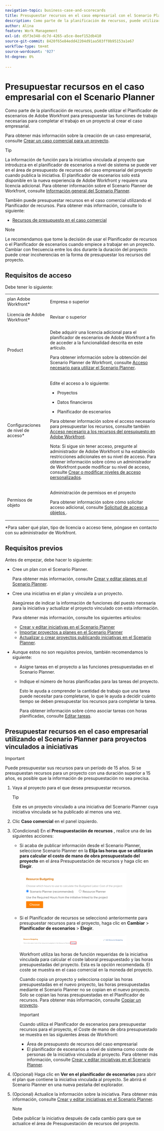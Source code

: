 ```yaml
---
navigation-topic: business-case-and-scorecards
title: Presupuestar recursos en el caso empresarial con el Scenario Planner
description: Como parte de la planificación de recursos, puede utilizar el Planificador de escenarios de Adobe Workfront para presupuestar las funciones de trabajo necesarias para completar el trabajo en un proyecto al crear el caso empresarial.
author: Alina
feature: Work Management
exl-id: d5f3e348-dc7d-4265-a5ce-8eef152db410
source-git-commit: 8420f65e84edd42204d91aa503ff0b95153a1e67
workflow-type: tm+mt
source-wordcount: '927'
ht-degree: 0%

---
```


# Presupuestar recursos en el caso empresarial con el Scenario Planner

Como parte de la planificación de recursos, puede utilizar el Planificador de escenarios de Adobe Workfront para presupuestar las funciones de trabajo necesarias para completar el trabajo en un proyecto al crear el caso empresarial.

Para obtener más información sobre la creación de un caso empresarial, consulte [Crear un caso comercial para un proyecto](../../../manage-work/projects/define-a-business-case/create-business-case.md).

>[!TIP]
>
>La información de función para la iniciativa vinculada al proyecto que introduzca en el planificador de escenarios a nivel de sistema se puede ver en el área de presupuesto de recursos del caso empresarial del proyecto cuando publica la iniciativa. El planificador de escenarios solo está disponible en la nueva experiencia de Adobe Workfront y requiere una licencia adicional. Para obtener información sobre el Scenario Planner de Workfront, consulte [Información general del Scenario Planner](../../../scenario-planner/scenario-planner-overview.md).

También puede presupuestar recursos en el caso comercial utilizando el Planificador de recursos. Para obtener más información, consulte lo siguiente:

* [Recursos de presupuesto en el caso comercial](../../../manage-work/projects/define-a-business-case/budget-resources-in-business-case.md)

<!--* [Budget resources by project in the Resource Planner](../../../resource-mgmt/resource-planning/budget-by-project-resource-planner-d.md)-->

>[!NOTE]
>
>Le recomendamos que tome la decisión de usar el Planificador de recursos o el Planificador de escenarios cuando empiece a trabajar en un proyecto. Cambiar con frecuencia entre los dos durante la duración del proyecto puede crear incoherencias en la forma de presupuestar los recursos del proyecto.

## Requisitos de acceso

Debe tener lo siguiente:

<table style="table-layout:auto"> 
 <col> 
 </col> 
 <col> 
 </col> 
 <tbody> 
  <tr> 
   <td role="rowheader">plan Adobe Workfront*</td> 
   <td> <p>Empresa o superior</p> </td> 
  </tr> 
  <tr> 
   <td role="rowheader">Licencia de Adobe Workfront*</td> 
   <td> <p>Revisar o superior</p> </td> 
  </tr> 
  <tr> 
   <td role="rowheader">Product</td> 
   <td> <p>Debe adquirir una licencia adicional para el planificador de escenarios de Adobe Workfront a fin de acceder a la funcionalidad descrita en este artículo.</p> <p>Para obtener información sobre la obtención del Scenario Planner de Workfront, consulte <a href="../../../scenario-planner/access-needed-to-use-sp.md" class="MCXref xref">Acceso necesario para utilizar el Scenario Planner</a>. </p> </td> 
  </tr> 
  <tr> 
   <td role="rowheader">Configuraciones de nivel de acceso*</td> 
   <td> <p>Edite el acceso a lo siguiente: </p> 
    <ul> 
     <li> <p>Proyectos</p> </li> 
     <li> <p>Datos financieros</p> </li> 
     <li> <p>Planificador de escenarios </p> </li> 
    </ul> <p>Para obtener información sobre el acceso necesario para presupuestar los recursos, consulte también <a href="../../../resource-mgmt/resource-planning/access-needed-to-budget-resources.md" class="MCXref xref">Acceso necesario a los recursos del presupuesto en Adobe Workfront</a>.</p> <p>Nota: Si sigue sin tener acceso, pregunte al administrador de Adobe Workfront si ha establecido restricciones adicionales en su nivel de acceso. Para obtener información sobre cómo un administrador de Workfront puede modificar su nivel de acceso, consulte <a href="../../../administration-and-setup/add-users/configure-and-grant-access/create-modify-access-levels.md" class="MCXref xref">Crear o modificar niveles de acceso personalizados</a>.</p> </td> 
  </tr> 
  <tr> 
   <td role="rowheader">Permisos de objeto</td> 
   <td> <p>Administración de permisos en el proyecto</p> <p>Para obtener información sobre cómo solicitar acceso adicional, consulte <a href="../../../workfront-basics/grant-and-request-access-to-objects/request-access.md" class="MCXref xref">Solicitud de acceso a objetos </a>.</p> </td> 
  </tr> 
 </tbody> 
</table>

&#42;Para saber qué plan, tipo de licencia o acceso tiene, póngase en contacto con su administrador de Workfront.

## Requisitos previos

Antes de empezar, debe hacer lo siguiente:

* Cree un plan con el Scenario Planner.

   Para obtener más información, consulte [Crear y editar planes en el Scenario Planner](../../../scenario-planner/create-and-edit-plans.md).

* Cree una iniciativa en el plan y vincúlela a un proyecto.

   Asegúrese de indicar la información de funciones del puesto necesaria para la iniciativa y actualizar el proyecto vinculado con esta información.

   Para obtener más información, consulte los siguientes artículos:

   * [Crear y editar iniciativas en el Scenario Planner](../../../scenario-planner/create-and-edit-initiatives.md)
   * [Importar proyectos a planes en el Scenario Planner](../../../scenario-planner/import-projects-to-plans.md)
   * [Actualizar o crear proyectos publicando iniciativas en el Scenario Planner](../../../scenario-planner/publish-scenarios-update-projects.md).

* Aunque estos no son requisitos previos, también recomendamos lo siguiente:

   * Asigne tareas en el proyecto a las funciones presupuestadas en el Scenario Planner.
   * Indique el número de horas planificadas para las tareas del proyecto.

      Esto le ayuda a comprender la cantidad de trabajo que una tarea puede necesitar para completarse, lo que le ayuda a decidir cuánto tiempo se deben presupuestar los recursos para completar la tarea.

      Para obtener información sobre cómo asociar tareas con horas planificadas, consulte [Editar tareas](../../../manage-work/tasks/manage-tasks/edit-tasks.md).

## Presupuestar recursos en el caso empresarial utilizando el Scenario Planner para proyectos vinculados a iniciativas

>[!IMPORTANT]
Puede presupuestar sus recursos para un período de 15 años. Si se presupuestan recursos para un proyecto con una duración superior a 15 años, es posible que la información de presupuestación no sea precisa.
<!--
><MadCap:conditionalText data-mc-conditions="QuicksilverOrClassic.Draft mode">>
>(is this still accurate for the Scenario Planner?)>
></MadCap:conditionalText>>
>-->


1. Vaya al proyecto para el que desea presupuestar recursos.

   >[!TIP]
   Este es un proyecto vinculado a una iniciativa del Scenario Planner cuya iniciativa vinculada se ha publicado al menos una vez.

1. Clic **Caso comercial** en el panel izquierdo.
1. (Condicional) En el **Presupuestación de recursos** , realice una de las siguientes acciones:

   * Si acaba de publicar información desde el Scenario Planner, seleccione Scenario Planner en la **Elija las horas que se utilizarán para calcular el costo de mano de obra presupuestado del proyecto** en el área Presupuestación de recursos y haga clic en **Elegir**.

      ![](assets/business-case-sp-selected-with-choose-button-350x121.png)

   * Si el Planificador de recursos se seleccionó anteriormente para presupuestar recursos para el proyecto, haga clic en **Cambiar** > **Planificador de escenarios** > **Elegir**.

      ![](assets/business-case-rp-selected-change-option-to-switch-to-sp-highlighted-350x37.png)

      Workfront utiliza las horas de función requeridas de la iniciativa vinculada para calcular el coste laboral presupuestado y las horas presupuestadas del proyecto. Esta es la opción recomendada. El coste se muestra en el caso comercial en la moneda del proyecto.

      Cuando copia un proyecto y selecciona copiar las horas presupuestadas en el nuevo proyecto, las horas presupuestadas mediante el Scenario Planner no se copian en el nuevo proyecto. Solo se copian las horas presupuestadas en el Planificador de recursos. Para obtener más información, consulte [Copiar un proyecto](../manage-projects/copy-project.md).

      >[!IMPORTANT]
      Cuando utiliza el Planificador de escenarios para presupuestar recursos para el proyecto, el Coste de mano de obra presupuestado se muestra en las siguientes áreas de Workfront:
      * Área de presupuesto de recursos del caso empresarial
      * El planificador de escenarios a nivel de sistema como coste de personas de la iniciativa vinculada al proyecto. Para obtener más información, consulte [Crear y editar iniciativas en el Scenario Planner](../../../scenario-planner/create-and-edit-initiatives.md).


1. (Opcional) Haga clic en **Ver en el planificador de escenarios** para abrir el plan que contiene la iniciativa vinculada al proyecto. Se abrirá el Scenario Planner en una nueva pestaña del explorador.
1. (Opcional) Actualice la información sobre la iniciativa. Para obtener más información, consulte [Crear y editar iniciativas en el Scenario Planner](../../../scenario-planner/create-and-edit-initiatives.md).

   >[!NOTE]
   Debe publicar la iniciativa después de cada cambio para que se actualice el área de Presupuestación de recursos del proyecto.
